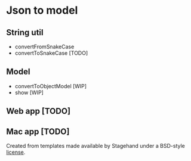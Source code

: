# Json to model

## String util

* convertFromSnakeCase
* convertToSnakeCase [TODO]

## Model

* convertToObjectModel [WIP]
* show [WIP]

## Web app [TODO]

## Mac app [TODO]

Created from templates made available by Stagehand under a BSD-style
[license](https://github.com/dart-lang/stagehand/blob/master/LICENSE).
